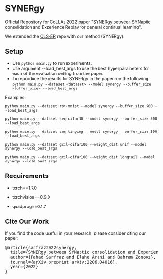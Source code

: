# SYNERgy 
Official Repository for CoLLAs 2022 paper "[SYNERgy between SYNaptic consolidation and Experience Replay for general continual learning](https://arxiv.org/pdf/2206.04016.pdf)".

We extended the [CLS-ER](https://github.com/NeurAI-Lab/CLS-ER) repo with our method (SYNERgy).

## Setup

+ Use `python main.py` to run experiments.
+ Use argument --load_best_args to use the best hyperparameters for each of the evaluation setting from the paper.
+ To reproduce the results for SYNERgy in the paper run the following
    `python main.py --dataset <dataset> --model synergy --buffer_size <buffer_size> --load_best_args`

 Examples:

    python main.py --dataset rot-mnist --model synergy --buffer_size 500 --load_best_args
    
    python main.py --dataset seq-cifar10 --model synergy --buffer_size 500 --load_best_args
    
    python main.py --dataset seq-tinyimg --model synergy --buffer_size 500 --load_best_args

    python main.py --dataset gcil-cifar100 --weight_dist unif --model synergy --load_best_args
    
    python main.py --dataset gcil-cifar100 --weight_dist longtail --model synergy --load_best_args
    

## Requirements

- torch==1.7.0

- torchvision==0.9.0 

- quadprog==0.1.7

## Cite Our Work

If you find the code useful in your research, please consider citing our paper:

    
<pre>
@article{sarfraz2022synergy,
  title={SYNERgy between SYNaptic consolidation and Experience Replay for general continual learning},
  author={Fahad Sarfraz and Elahe Arani and Bahram Zonooz},
  journal={arXiv preprint arXiv:2206.04016},
  year={2022}
}
</pre>

